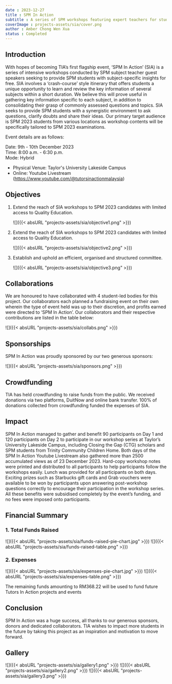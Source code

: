 ```yaml
---
date : 2023-12-27
title : SPM In Action
subtitle : A series of SPM workshops featuring expert teachers for students free of charge.
coverImage : projects-assets/sia/cover.png
author : Amber Chong Wen Xua
status : Completed
---
```


## Introduction

With hopes of becoming TIA’s first flagship event, ‘SPM In Action’ (SIA) is a series of intensive workshops conducted by
SPM subject teacher guest speakers seeking to provide SPM students with subject-specific insights for free. SIA involves
a ‘crash-course’ style itinerary that offers students a unique opportunity to learn and review the key information of
several subjects within a short duration. We believe this will prove useful in gathering key information specific to
each subject, in addition to consolidating their grasp of commonly assessed questions and topics. SIA seeks to provide
SPM students with a synergistic environment to ask questions, clarify doubts and share their ideas. Our primary target
audience is SPM 2023 students from various locations as workshop contents will be specifically tailored to SPM 2023
examinations.

Event details are as follows:

Date: 9th - 10th December 2023  
Time: 8:00 a.m. - 6:30 p.m.  
Mode: Hybrid

- Physical Venue: Taylor's University Lakeside Campus
- Online: Youtube Livestream (https://www.youtube.com/@tutorsinactionmalaysia)

## Objectives

1. Extend the reach of SIA workshops to SPM 2023 candidates with limited access to Quality Education.

   ![]({{< absURL "projects-assets/sia/objective1.png" >}})

2. Extend the reach of SIA workshops to SPM 2023 candidates with limited access to Quality Education.

   ![]({{< absURL "projects-assets/sia/objective2.png" >}})

3. Establish and uphold an efficient, organised and structured committee.

   ![]({{< absURL "projects-assets/sia/objective3.png" >}})

## Collaborations

We are honoured to have collaborated with 4 student-led bodies for this project. Our collaborators each planned a
fundraising event on their own wherein the type of event held was up to their discretion, and profits earned were
directed to ‘SPM In Action’. Our collaborators and their respective contributions are listed in the table below:

![]({{< absURL "projects-assets/sia/collabs.png" >}})

## Sponsorships

SPM In Action was proudly sponsored by our two generous sponsors:

![]({{< absURL "projects-assets/sia/sponsors.png" >}})

## Crowdfunding

TIA has held crowdfunding to raise funds from the public. We received donations via two platforms, DuitNow and online
bank transfer. 100% of donations collected from crowdfunding funded the expenses of SIA.

## Impact

SPM In Action managed to gather and benefit 90 participants on Day 1 and 120 participants on Day 2 to participate in our
workshop series at Taylor’s University Lakeside Campus, including Closing the Gap (CTG) scholars and SPM students from
Trinity Community Children Home. Both days of the SPM In Action Youtube Livestream also gathered more than 2500
accumulated views as of 23 December 2023.
Hard-copy workshop notes were printed and distributed to all participants to help participants follow the workshops
easily. Lunch was provided for all participants on both days. Exciting prizes such as Starbucks gift cards and Grab
vouchers were available to be won by participants upon answering post-workshop questions correctly to encourage their
participation in the workshop series. All these benefits were subsidised completely by the event’s funding, and no fees
were imposed onto participants.

## Financial Summary

### 1. Total Funds Raised

![]({{< absURL "projects-assets/sia/funds-raised-pie-chart.jpg" >}})
![]({{< absURL "projects-assets/sia/funds-raised-table.png" >}})

### 2. Expenses

![]({{< absURL "projects-assets/sia/expenses-pie-chart.jpg" >}})
![]({{< absURL "projects-assets/sia/expenses-table.png" >}})

The remaining funds amounting to RM368.22 will be used to fund future Tutors In
Action projects and events

## Conclusion

SPM In Action was a huge success, all thanks to our generous sponsors, donors and dedicated collaborators. TIA wishes to
impact more students in the future by taking this project as an inspiration and motivation to move forward.

## Gallery

![]({{< absURL "projects-assets/sia/gallery1.png" >}})
![]({{< absURL "projects-assets/sia/gallery2.png" >}})
![]({{< absURL "projects-assets/sia/gallery3.png" >}})

